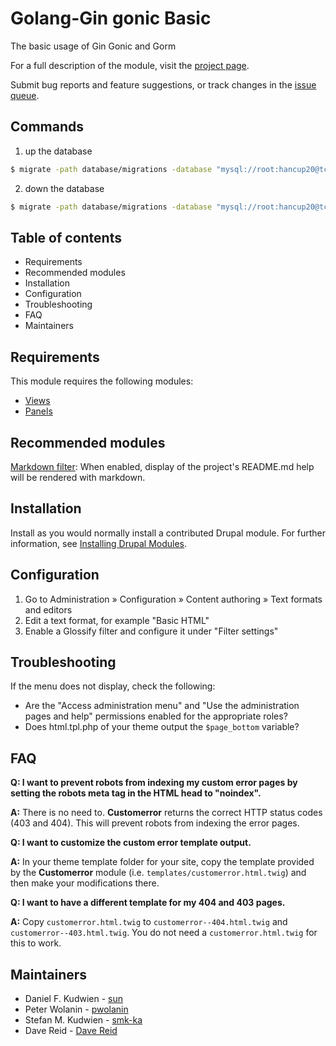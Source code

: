# Golang-Gin gonic Basic

The basic usage of Gin Gonic and Gorm

For a full description of the module, visit the
[project page](https://www.drupal.org/project/admin_menu).

Submit bug reports and feature suggestions, or track changes in the
[issue queue](https://www.drupal.org/project/issues/admin_menu).

## Commands
1. up the database 
```bash
$ migrate -path database/migrations -database "mysql://root:hancup20@tcp(localhost:3306)/go_gin_gonic" up
```
2. down the database
```bash
$ migrate -path database/migrations -database "mysql://root:hancup20@tcp(localhost:3306)/go_gin_gonic" down
```

## Table of contents

- Requirements
- Recommended modules
- Installation
- Configuration
- Troubleshooting
- FAQ
- Maintainers

## Requirements

This module requires the following modules:

- [Views](https://www.drupal.org/project/views)
- [Panels](https://www.drupal.org/project/panels)

## Recommended modules

[Markdown filter](https://www.drupal.org/project/markdown): When enabled,
display of the project's README.md help will be rendered with markdown.

## Installation

Install as you would normally install a contributed Drupal module. For further
information, see
[Installing Drupal Modules](https://www.drupal.org/docs/extending-drupal/installing-drupal-modules).

## Configuration

1. Go to Administration » Configuration » Content authoring » Text formats
   and editors
1. Edit a text format, for example "Basic HTML"
1. Enable a Glossify filter and configure it under "Filter settings"

## Troubleshooting

If the menu does not display, check the following:

- Are the "Access administration menu" and "Use the administration pages and
  help" permissions enabled for the appropriate roles?
- Does html.tpl.php of your theme output the `$page_bottom` variable?


## FAQ

**Q: I want to prevent robots from indexing my custom error pages by
setting the robots meta tag in the HTML head to "noindex".**

**A:** There is no need to. **Customerror** returns the correct HTTP
status codes (403 and 404). This will prevent robots from indexing the
error pages.

**Q: I want to customize the custom error template output.**

**A:** In your theme template folder for your site, copy the template
provided by the **Customerror** module
(i.e. `templates/customerror.html.twig`) and then make your
modifications there.

**Q: I want to have a different template for my 404 and 403 pages.**

**A:** Copy `customerror.html.twig` to
`customerror--404.html.twig` and `customerror--403.html.twig`. You
do not need a `customerror.html.twig` for this to work.

## Maintainers

- Daniel F. Kudwien - [sun](https://www.drupal.org/u/sun)
- Peter Wolanin - [pwolanin](https://www.drupal.org/u/pwolanin)
- Stefan M. Kudwien - [smk-ka](https://www.drupal.org/u/smk-ka)
- Dave Reid - [Dave Reid](https://www.drupal.org/u/dave-reid)
